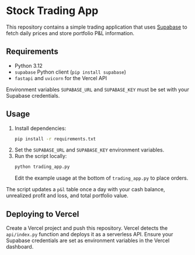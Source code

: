 # Stock Trading App

This repository contains a simple trading application that uses [Supabase](https://supabase.com/) to fetch daily prices and store portfolio P&L information.

## Requirements
- Python 3.12
- `supabase` Python client (`pip install supabase`)
- `fastapi` and `uvicorn` for the Vercel API

Environment variables `SUPABASE_URL` and `SUPABASE_KEY` must be set with your Supabase credentials.

## Usage
1. Install dependencies:
   ```bash
   pip install -r requirements.txt
   ```
2. Set the `SUPABASE_URL` and `SUPABASE_KEY` environment variables.
3. Run the script locally:
   ```bash
   python trading_app.py
   ```
   Edit the example usage at the bottom of `trading_app.py` to place orders.

The script updates a `p&l` table once a day with your cash balance, unrealized profit and loss, and total portfolio value.


## Deploying to Vercel

Create a Vercel project and push this repository. Vercel detects the `api/index.py` function and deploys it as a serverless API. Ensure your Supabase credentials are set as environment variables in the Vercel dashboard.
